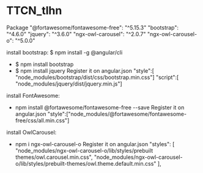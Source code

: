 # TTCN_tlhn

Package
 "@fortawesome/fontawesome-free": "^5.15.3"
 "bootstrap": "^4.6.0"
 "jquery": "^3.6.0"
 "ngx-owl-carousel": "^2.0.7"
 "ngx-owl-carousel-o": "^5.0.0"

install bootstrap: $ npm install -g @angular/cli
  - $ npm install bootstrap
  - $ npm install jquery
  Register it on angular.json
    "style":[ "node_modules/bootstrap/dist/css/bootstrap.min.css"]
    "script":[ "node_modules/jquery/dist/jquery.min.js"]

install FontAwesome: 
  - npm install @fortawesome/fontawesome-free --save
  Register it on angular.json
    "style":["node_modules/@fortawesome/fontawesome-free/css/all.min.css"]

install OwlCarousel:
- npm i ngx-owl-carousel-o
Register it on angular.json
"styles": [
              "node_modules/ngx-owl-carousel-o/lib/styles/prebuilt themes/owl.carousel.min.css",
              "node_modules/ngx-owl-carousel-o/lib/styles/prebuilt-themes/owl.theme.default.min.css"
            ],
